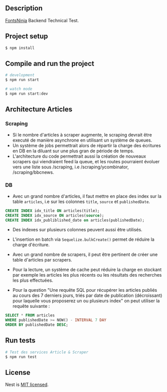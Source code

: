 ## Description

[FontsNinja](https://fontsninja.notion.site/Test-technique-Dev-Back-End-1922ebef6cd680df8038d5b9ff4d37f5) Backend Technical Test.

## Project setup

```bash
$ npm install
```

## Compile and run the project

```bash
# development
$ npm run start

# watch mode
$ npm run start:dev
```

## Architecture Articles

### Scraping
- Si le nombre d'articles à scraper augmente, le scraping devrait être executé de manière asynchrone en utilisant un système de queues.
- Un système de jobs permettrait alors de répartir la charge des écritures en DB en la diluant sur une plus gran de période de temps.
- L'architecture du code permettrait aussi la création de nouveaux scrapers qui viendraient feed la queue, et les routes pourraient évoluer vers une liste sous /scraping, i.e /scraping/ycombinator, /scraping/bbcnews.

### DB
- Avec un grand nombre d'articles, il faut mettre en place des index sur la table `articles`, i.e sur les colonnes `title`, `source` et `publishedDate`.
```sql
CREATE INDEX idx_title ON articles(title);
CREATE INDEX idx_source ON articles(source);
CREATE INDEX idx_publiblished_date on articles(publishedDate);
```
- Des indexes sur plusieurs colonnes peuvent aussi être utilisés.
- L'insertion en batch via `Sequelize.bulkCreate()` permet de réduire la charge d'écriture.
- Avec un grand nombre de scrapers, il peut être pertinent de créer une table d'articles par scrapers.
- Pour la lecture, un système de cache peut réduire la charge en stockant par exemple les articles les plus récents ou les résultats des recherches les plus effectuées. 

- Pour la question "Une requête SQL pour récupérer les articles publiés au cours des 7 derniers jours, triés par date de publication (décroissant) pour laquelle vous proposerez un ou plusieurs index" on peut utiliser la requête suivante :
```sql
SELECT * FROM articles
WHERE publishedDate >= NOW() - INTERVAL 7 DAY
ORDER BY publishedDate DESC;
```

## Run tests

```bash
# Test des services Article & Scraper
$ npm run test
```

## License

Nest is [MIT licensed](https://github.com/nestjs/nest/blob/master/LICENSE).
